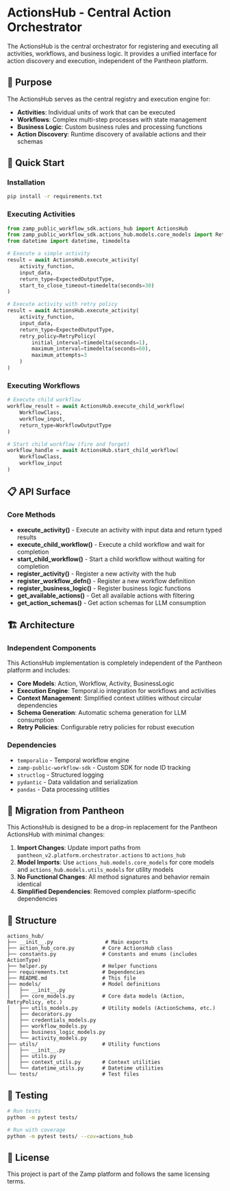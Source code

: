 # ActionsHub - Central Action Orchestrator

The ActionsHub is the central orchestrator for registering and executing all activities, workflows, and business logic. It provides a unified interface for action discovery and execution, independent of the Pantheon platform.

## 🎯 Purpose

The ActionsHub serves as the central registry and execution engine for:
- **Activities**: Individual units of work that can be executed
- **Workflows**: Complex multi-step processes with state management
- **Business Logic**: Custom business rules and processing functions
- **Action Discovery**: Runtime discovery of available actions and their schemas

## 🚀 Quick Start

### Installation

```bash
pip install -r requirements.txt
```

### Executing Activities

```python
from zamp_public_workflow_sdk.actions_hub import ActionsHub
from zamp_public_workflow_sdk.actions_hub.models.core_models import RetryPolicy
from datetime import datetime, timedelta

# Execute a simple activity
result = await ActionsHub.execute_activity(
    activity_function,
    input_data,
    return_type=ExpectedOutputType,
    start_to_close_timeout=timedelta(seconds=30)
)

# Execute activity with retry policy
result = await ActionsHub.execute_activity(
    activity_function,
    input_data,
    return_type=ExpectedOutputType,
    retry_policy=RetryPolicy(
        initial_interval=timedelta(seconds=1),
        maximum_interval=timedelta(seconds=60),
        maximum_attempts=3
    )
)
```

### Executing Workflows

```python
# Execute child workflow
workflow_result = await ActionsHub.execute_child_workflow(
    WorkflowClass,
    workflow_input,
    return_type=WorkflowOutputType
)

# Start child workflow (fire and forget)
workflow_handle = await ActionsHub.start_child_workflow(
    WorkflowClass,
    workflow_input
)
```

## 📋 API Surface

### Core Methods

- **execute_activity()** - Execute an activity with input data and return typed results
- **execute_child_workflow()** - Execute a child workflow and wait for completion
- **start_child_workflow()** - Start a child workflow without waiting for completion
- **register_activity()** - Register a new activity with the hub
- **register_workflow_defn()** - Register a new workflow definition
- **register_business_logic()** - Register business logic functions
- **get_available_actions()** - Get all available actions with filtering
- **get_action_schemas()** - Get action schemas for LLM consumption

## 🏗️ Architecture

### Independent Components

This ActionsHub implementation is completely independent of the Pantheon platform and includes:

- **Core Models**: Action, Workflow, Activity, BusinessLogic
- **Execution Engine**: Temporal.io integration for workflows and activities
- **Context Management**: Simplified context utilities without circular dependencies
- **Schema Generation**: Automatic schema generation for LLM consumption
- **Retry Policies**: Configurable retry policies for robust execution

### Dependencies

- `temporalio` - Temporal workflow engine
- `zamp-public-workflow-sdk` - Custom SDK for node ID tracking
- `structlog` - Structured logging
- `pydantic` - Data validation and serialization
- `pandas` - Data processing utilities

## 🔧 Migration from Pantheon

This ActionsHub is designed to be a drop-in replacement for the Pantheon ActionsHub with minimal changes:

1. **Import Changes**: Update import paths from `pantheon_v2.platform.orchestrator.actions` to `actions_hub`
2. **Model Imports**: Use `actions_hub.models.core_models` for core models and `actions_hub.models.utils_models` for utility models
3. **No Functional Changes**: All method signatures and behavior remain identical
4. **Simplified Dependencies**: Removed complex platform-specific dependencies

## 📁 Structure

```
actions_hub/
├── __init__.py                 # Main exports
├── action_hub_core.py         # Core ActionsHub class
├── constants.py               # Constants and enums (includes ActionType)
├── helper.py                  # Helper functions
├── requirements.txt           # Dependencies
├── README.md                  # This file
├── models/                    # Model definitions
│   ├── __init__.py
│   ├── core_models.py         # Core data models (Action, RetryPolicy, etc.)
│   ├── utils_models.py        # Utility models (ActionSchema, etc.)
│   ├── decorators.py
│   ├── credentials_models.py
│   ├── workflow_models.py
│   ├── business_logic_models.py
│   └── activity_models.py
├── utils/                     # Utility functions
│   ├── __init__.py
│   ├── utils.py
│   ├── context_utils.py       # Context utilities
│   └── datetime_utils.py      # Datetime utilities
└── tests/                     # Test files
```

## 🧪 Testing

```bash
# Run tests
python -m pytest tests/

# Run with coverage
python -m pytest tests/ --cov=actions_hub
```

## 📝 License

This project is part of the Zamp platform and follows the same licensing terms.
